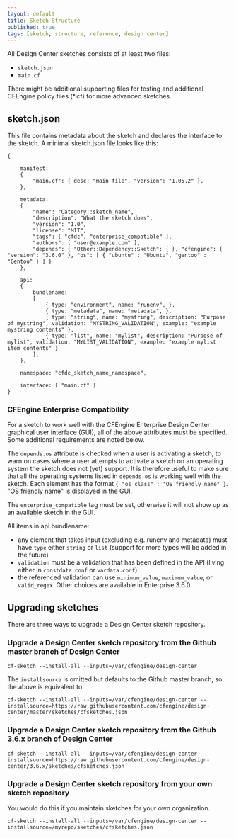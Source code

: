 ```yaml
---
layout: default
title: Sketch Structure
published: true
tags: [sketch, structure, reference, design center]
---
```


All Design Center sketches consists of at least two files:

* `sketch.json`
* `main.cf`

There might be additional supporting files for testing and additional CFEngine 
policy files (*.cf) for more advanced sketches.

## sketch.json

This file contains metadata about the sketch and declares the interface to the 
sketch. A minimal sketch.json file looks like this:

````
{

    manifest:
    {
        "main.cf": { desc: "main file", "version": "1.05.2" },
    },

    metadata:
    {
        "name": "Category::sketch_name",
        "description": "What the sketch does",
        "version": "1.0",
        "license": "MIT",
        "tags": [ "cfdc", "enterprise_compatible" ],
        "authors": [ "user@example.com" ],
        "depends": { "Other::Dependency::Sketch": { }, "cfengine": { "version": "3.6.0" }, "os": [ { "ubuntu" : "Ubuntu", "gentoo" : "Gentoo" } ] }
    },

    api:
    {
        bundlename:
        [
            { type: "environment", name: "runenv", },
            { type: "metadata", name: "metadata", },
            { type: "string", name: "mystring", description: "Purpose of mystring", validation: "MYSTRING_VALIDATION", example: "example mystring contents" },
            { type: "list", name: "mylist", description: "Purpose of mylist", validation: "MYLIST_VALIDATION", example: "example mylist item contents" }
        ],
    },

    namespace: "cfdc_sketch_name_namespace",

    interface: [ "main.cf" ]
}
````

### CFEngine Enterprise Compatibility

For a sketch to work well with the CFEngine Enterprise Design Center graphical 
user interface (GUI), all of the above attributes must be specified. Some 
additional requirements are noted below.

The `depends.os` attribute is checked when a user is activating a sketch, to
warn on cases where a user attempts to activate a sketch on an operating system
the sketch does not (yet) support. It is therefore useful to make sure that
all the operating systems listed in `depends.os` is working well with the sketch.
Each element has the format `{ "os_class" : "OS friendly name" }`. "OS friendly
name" is displayed in the GUI.

The `enterprise_compatible` tag must be set, otherwise it will not show up as 
an available sketch in the GUI.

All items in api.bundlename:

* any element that takes input (excluding e.g. runenv and metadata) must have 
`type` either `string` or `list` (support for more types will be added in the 
future)
* `validation` must be a validation that has been defined in the API (living 
either in `constdata.conf` or `vardata.conf`)
* the referenced validation can use `minimum_value`, `maximum_value`, or 
`valid_regex`.  Other choices are available in Enterprise 3.6.0.

## Upgrading sketches

There are three ways to upgrade a Design Center sketch repository.

### Upgrade a Design Center sketch repository from the Github master branch of Design Center

`cf-sketch --install-all --inputs=/var/cfengine/design-center`

The `installsource` is omitted but defaults to the Github master branch, so the above is equivalent to:

`cf-sketch --install-all --inputs=/var/cfengine/design-center --installsource=https://raw.githubusercontent.com/cfengine/design-center/master/sketches/cfsketches.json`

### Upgrade a Design Center sketch repository from the Github 3.6.x branch of Design Center

`cf-sketch --install-all --inputs=/var/cfengine/design-center --installsource=https://raw.githubusercontent.com/cfengine/design-center/3.6.x/sketches/cfsketches.json`

### Upgrade a Design Center sketch repository from your own sketch repository

You would do this if you maintain sketches for your own organization.

`cf-sketch --install-all --inputs=/var/cfengine/design-center --installsource=/myrepo/sketches/cfsketches.json`
